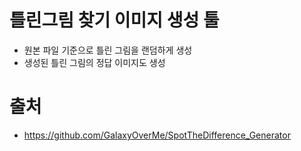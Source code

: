 # 틀린그림 찾기 이미지 생성 툴

* 원본 파일 기준으로 틀린 그림을 랜덤하게 생성
* 생성된 틀린 그림의 정답 이미지도 생성

# 출처

* https://github.com/GalaxyOverMe/SpotTheDifference_Generator